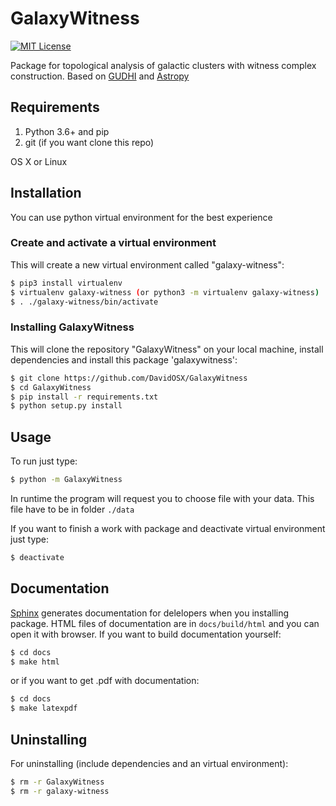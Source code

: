 # GalaxyWitness
[![MIT License](https://img.shields.io/badge/license-MIT-blue.svg?style=flat)](http://choosealicense.com/licenses/mit/)


Package for topological analysis of galactic clusters with witness complex construction. Based on [GUDHI](https://gudhi.inria.fr) and [Astropy](https://www.astropy.org)

## Requirements
1. Python 3.6+ and pip
2. git (if you want clone this repo)

OS X or Linux

## Installation
You can use python virtual environment for the best experience
### Create and activate a virtual environment
This will create a new virtual environment called "galaxy-witness":
```sh
$ pip3 install virtualenv
$ virtualenv galaxy-witness (or python3 -m virtualenv galaxy-witness)
$ . ./galaxy-witness/bin/activate
```       
### Installing GalaxyWitness
This will clone the repository "GalaxyWitness" on your local machine, install dependencies and install this package 'galaxywitness':
```sh
$ git clone https://github.com/DavidOSX/GalaxyWitness
$ cd GalaxyWitness
$ pip install -r requirements.txt
$ python setup.py install
```
## Usage
To run just type:
```sh   
$ python -m GalaxyWitness
```

In runtime the program will request you to choose file with your data. This file have to be in folder ```./data```

If you want to finish a work with package and deactivate virtual environment just type:
```sh
$ deactivate
```
## Documentation
[Sphinx](https://www.sphinx-doc.org/en/master/index.html) generates documentation for delelopers when you installing package. HTML files of documentation are in <code>docs/build/html</code> and you can open it with browser. 
If you want to build documentation yourself:
```sh
$ cd docs
$ make html
```
or if you want to get .pdf with documentation:
 ```sh
$ cd docs
$ make latexpdf
 ```

## Uninstalling
For uninstalling (include dependencies and an virtual environment):
```sh
$ rm -r GalaxyWitness
$ rm -r galaxy-witness
```
